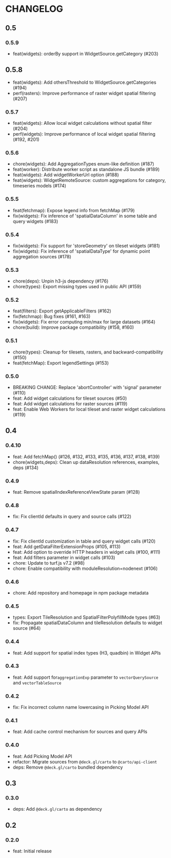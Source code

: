 # CHANGELOG

## 0.5

### 0.5.9

- feat(widgets): orderBy support in WidgetSource.getCategory (#203)

## 0.5.8

- feat(widgets): Add othersThreshold to WidgetSource.getCategories (#194)
- perf(rasters): Improve performance of raster widget spatial filtering (#207)

### 0.5.7

- feat(widgets): Allow local widget calculations without spatial filter (#204)
- perf(widgets): Improve performance of local widget spatial filtering (#192, #201)

### 0.5.6

- chore(widgets): Add AggregationTypes enum-like definition (#187)
- feat(worker): Distribute worker script as standalone JS bundle (#189)
- feat(widgets): Add widgetWorkerUrl option (#188)
- feat(widgets): WidgetRemoteSource: custom aggregations for category, timeseries models (#174)

### 0.5.5

- feat(fetchmap): Expose legend info from fetchMap (#179)
- fix(widgets): Fix inference of 'spatialDataColumn' in some table and query widgets (#183)

### 0.5.4

- fix(widgets): Fix support for 'storeGeometry' on tileset widgets (#181)
- fix(widgets): Fix inference of 'spatialDataType' for dynamic point aggregation sources (#178)

### 0.5.3

- chore(deps): Unpin h3-js dependency (#176)
- chore(types): Export missing types used in public API (#159)

### 0.5.2

- feat(filters): Export getApplicableFilters (#162)
- fix(fetchmap): Bug fixes (#161, #163)
- fix(widgets): Fix error computing min/max for large datasets (#164)
- chore(build): Improve package compatibility (#158, #160)

### 0.5.1

- chore(types): Cleanup for tilesets, rasters, and backward-compatibility (#150)
- feat(fetchMap): Export legendSettings (#153)

### 0.5.0

- BREAKING CHANGE: Replace 'abortController' with 'signal' parameter (#110)
- feat: Add widget calculations for tileset sources (#50)
- feat: Add widget calculations for raster sources (#119)
- feat: Enable Web Workers for local tileset and raster widget calculations (#119)

## 0.4

### 0.4.10

- feat: Add fetchMap() (#126, #132, #133, #135, #136, #137, #138, #139)
- chore(widgets,deps): Clean up dataResolution references, examples, deps (#134)

### 0.4.9

- feat: Remove spatialIndexReferenceViewState param (#128)

### 0.4.8

- fix: Fix clientId defaults in query and source calls (#122)

### 0.4.7

- fix: Fix clientId customization in table and query widget calls (#120)
- feat: Add getDataFilterExtensionProps (#105, #113)
- feat: Add option to override HTTP headers in widget calls (#100, #111)
- feat: Add filters parameter in widget calls (#103)
- chore: Update to turf.js v7.2 (#98)
- chore: Enable compatibility with moduleResolution=nodenext (#106)

### 0.4.6

- chore: Add repository and homepage in npm package metadata

### 0.4.5

- types: Export TileResolution and SpatialFilterPolyfillMode types (#63)
- fix: Propagate spatialDataColumn and tileResolution defaults to widget source (#64)

### 0.4.4

- feat: Add support for spatial index types (H3, quadbin) in Widget APIs

### 0.4.3

- feat: Add support for`aggregationExp` parameter to `vectorQuerySource` and `vectorTableSource`

### 0.4.2

- fix: Fix incorrect column name lowercasing in Picking Model API

### 0.4.1

- feat: Add cache control mechanism for sources and query APIs

### 0.4.0

- feat: Add Picking Model API
- refactor: Migrate sources from `@deck.gl/carto` to `@carto/api-client`
- deps: Remove `@deck.gl/carto` bundled dependency

## 0.3

### 0.3.0

- deps: Add `@deck.gl/carto` as dependency

## 0.2

### 0.2.0

- feat: Initial release
